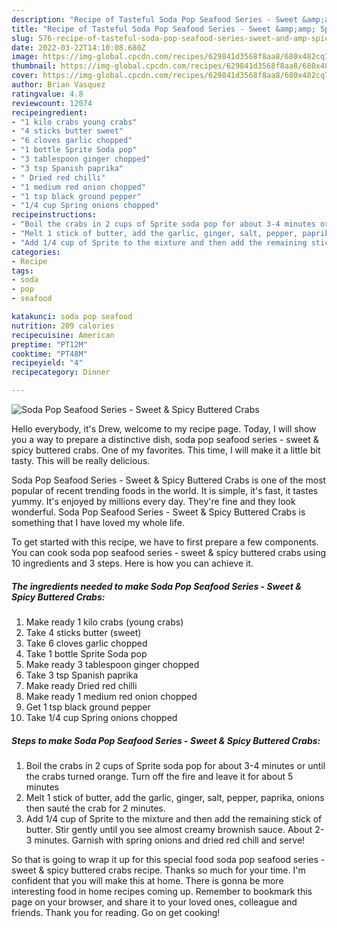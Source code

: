 ```yaml
---
description: "Recipe of Tasteful Soda Pop Seafood Series - Sweet &amp;amp; Spicy Buttered Crabs"
title: "Recipe of Tasteful Soda Pop Seafood Series - Sweet &amp;amp; Spicy Buttered Crabs"
slug: 576-recipe-of-tasteful-soda-pop-seafood-series-sweet-and-amp-spicy-buttered-crabs
date: 2022-03-22T14:10:08.680Z
image: https://img-global.cpcdn.com/recipes/629841d3568f8aa8/680x482cq70/soda-pop-seafood-series-sweet-spicy-buttered-crabs-recipe-main-photo.jpg
thumbnail: https://img-global.cpcdn.com/recipes/629841d3568f8aa8/680x482cq70/soda-pop-seafood-series-sweet-spicy-buttered-crabs-recipe-main-photo.jpg
cover: https://img-global.cpcdn.com/recipes/629841d3568f8aa8/680x482cq70/soda-pop-seafood-series-sweet-spicy-buttered-crabs-recipe-main-photo.jpg
author: Brian Vasquez
ratingvalue: 4.8
reviewcount: 12074
recipeingredient:
- "1 kilo crabs young crabs"
- "4 sticks butter sweet"
- "6 cloves garlic chopped"
- "1 bottle Sprite Soda pop"
- "3 tablespoon ginger chopped"
- "3 tsp Spanish paprika"
- " Dried red chilli"
- "1 medium red onion chopped"
- "1 tsp black ground pepper"
- "1/4 cup Spring onions chopped"
recipeinstructions:
- "Boil the crabs in 2 cups of Sprite soda pop for about 3-4 minutes or until the crabs turned orange. Turn off the fire and leave it for about 5 minutes"
- "Melt 1 stick of butter, add the garlic, ginger, salt, pepper, paprika, onions then sauté the crab for 2 minutes."
- "Add 1/4 cup of Sprite to the mixture and then add the remaining stick of butter. Stir gently until you see almost creamy brownish sauce. About 2-3 minutes. Garnish with spring onions and dried red chill and serve!"
categories:
- Recipe
tags:
- soda
- pop
- seafood

katakunci: soda pop seafood 
nutrition: 209 calories
recipecuisine: American
preptime: "PT12M"
cooktime: "PT48M"
recipeyield: "4"
recipecategory: Dinner

---
```



![Soda Pop Seafood Series - Sweet &amp; Spicy Buttered Crabs](https://img-global.cpcdn.com/recipes/629841d3568f8aa8/680x482cq70/soda-pop-seafood-series-sweet-spicy-buttered-crabs-recipe-main-photo.jpg)

Hello everybody, it's Drew, welcome to my recipe page. Today, I will show you a way to prepare a distinctive dish, soda pop seafood series - sweet &amp; spicy buttered crabs. One of my favorites. This time, I will make it a little bit tasty. This will be really delicious.



Soda Pop Seafood Series - Sweet &amp; Spicy Buttered Crabs is one of the most popular of recent trending foods in the world. It is simple, it's fast, it tastes yummy. It's enjoyed by millions every day. They're fine and they look wonderful. Soda Pop Seafood Series - Sweet &amp; Spicy Buttered Crabs is something that I have loved my whole life.


To get started with this recipe, we have to first prepare a few components. You can cook soda pop seafood series - sweet &amp; spicy buttered crabs using 10 ingredients and 3 steps. Here is how you can achieve it.

<!--inarticleads1-->

##### The ingredients needed to make Soda Pop Seafood Series - Sweet &amp; Spicy Buttered Crabs:

1. Make ready 1 kilo crabs (young crabs)
1. Take 4 sticks butter (sweet)
1. Take 6 cloves garlic chopped
1. Take 1 bottle Sprite Soda pop
1. Make ready 3 tablespoon ginger chopped
1. Take 3 tsp Spanish paprika
1. Make ready  Dried red chilli
1. Make ready 1 medium red onion chopped
1. Get 1 tsp black ground pepper
1. Take 1/4 cup Spring onions chopped




<!--inarticleads2-->

##### Steps to make Soda Pop Seafood Series - Sweet &amp; Spicy Buttered Crabs:

1. Boil the crabs in 2 cups of Sprite soda pop for about 3-4 minutes or until the crabs turned orange. Turn off the fire and leave it for about 5 minutes
1. Melt 1 stick of butter, add the garlic, ginger, salt, pepper, paprika, onions then sauté the crab for 2 minutes.
1. Add 1/4 cup of Sprite to the mixture and then add the remaining stick of butter. Stir gently until you see almost creamy brownish sauce. About 2-3 minutes. Garnish with spring onions and dried red chill and serve!




So that is going to wrap it up for this special food soda pop seafood series - sweet &amp; spicy buttered crabs recipe. Thanks so much for your time. I'm confident that you will make this at home. There is gonna be more interesting food in home recipes coming up. Remember to bookmark this page on your browser, and share it to your loved ones, colleague and friends. Thank you for reading. Go on get cooking!
